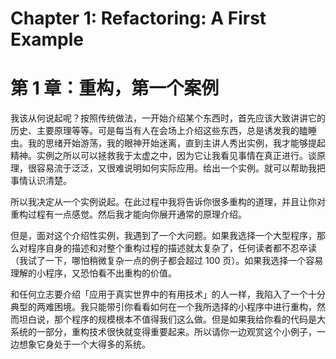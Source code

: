 # Chapter 1: Refactoring: A First Example

# 第 1 章：重构，第一个案例

我该从何说起呢？按照传统做法，一开始介绍某个东西时，首先应该大致讲讲它的历史、主要原理等等。可是每当有人在会场上介绍这些东西，总是诱发我的瞌睡虫。我的思绪开始游荡，我的眼神开始迷离，直到主讲人秀出实例，我才能够提起精神。实例之所以可以拯救我于太虚之中，因为它让我看见事情在真正进行。谈原理，很容易流于泛泛，又很难说明如何实际应用。给出一个实例。就可以帮助我把事情认识清楚。

所以我决定从一个实例说起。在此过程中我将告诉你很多重构的道理，并且让你对重构过程有一点感觉。然后我才能向你展开通常的原理介绍。

但是，面对这个介绍性实例，我遇到了一个大问题。如果我选择一个大型程序，那么对程序自身的描述和对整个重构过程的描述就太复杂了，任何读者都不忍卒读（我试了一下，哪怕稍微复杂一点的例子都会超过 100 页）。如果我选择一个容易理解的小程序，又恐怕看不出重构的价值。

和任何立志要介绍「应用于真实世界中的有用技术」的人一样，我陷入了一个十分典型的两难困境。我只能带引你看看如何在一个我所选择的小程序中进行重构，然而坦白说，那个程序的规模根本不值得我们这么做。但是如果我给你看的代码是大系统的一部分，重构技术很快就变得重要起来。所以请你一边观赏这个小例子，一边想象它身处于一个大得多的系统。
